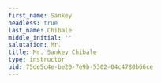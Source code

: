 ```yaml
---
first_name: Sankey
headless: true
last_name: Chibale
middle_initial: ''
salutation: Mr.
title: Mr. Sankey Chibale
type: instructor
uid: 75de5c4e-be20-7e9b-5302-04c4780b66ce
---
```

